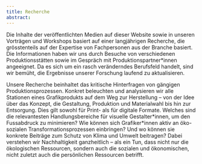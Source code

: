 ```yaml
---
title: Recherche
abstract:
---
```


Die Inhalte der veröffentlichten Medien auf dieser Website sowie in unseren Vorträgen und Workshops basiert auf einer langjährigen Recherche, die grösstenteils auf der Expertise von Fachpersonen aus der Branche basiert. Die Informationen haben wir uns durch Besuche von verschiedenen Produktionsstätten sowie im Gespräch mit Produktionspartner*innen angeeignet. Da es sich um ein rasch veränderndes Berufsfeld handelt, sind wir bemüht, die Ergebnisse unserer Forschung laufend zu aktualisieren.

Unsere Recherche beinhaltet das kritische Hinterfragen von gängigen Produktionsprozessen. Konkret beleuchten und analysieren wir alle Stationen eines Grafikprodukts auf dem Weg zur Herstellung – von der Idee über das Konzept, die Gestaltung, Produktion und Materialwahl bis hin zur Entsorgung. Dies gilt sowohl für Print- als für digitale Formate. Welches sind die relevantesten Handlungsbereiche für visuelle Gestalter\*innen, um den Fussabdruck zu minimieren? Wie können sich Grafiker*innen aktiv an öko-sozialen Transformationsprozessen einbringen? Und wo können sie konkrete Beiträge zum Schutz von Klima und Umwelt beitragen?
Dabei verstehen wir Nachhaltigkeit ganzheitlich – als ein Tun, dass nicht nur die ökologischen Ressourcen, sondern auch die sozialen und ökonomischen, nicht zuletzt auch die persönlichen Ressourcen betrifft.
